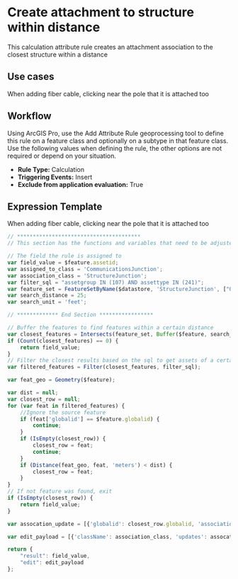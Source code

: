 # Create attachment to structure within distance

This calculation attribute rule creates an attachment association to the closest structure within a distance

## Use cases

When adding fiber cable, clicking near the pole that it is attached too

## Workflow

Using ArcGIS Pro, use the Add Attribute Rule geoprocessing tool to define this rule on a feature class and optionally on a subtype in that feature class.  Use the following values when defining the rule, the other options are not required or depend on your situation.
  
  - **Rule Type:** Calculation
  - **Triggering Events:** Insert
  - **Exclude from application evaluation:** True


## Expression Template

When adding fiber cable, clicking near the pole that it is attached too

```js
// ***************************************
// This section has the functions and variables that need to be adjusted based on your implementation

// The field the rule is assigned to
var field_value = $feature.assetid;
var assigned_to_class = 'CommunicationsJunction';
var association_class = 'StructureJunction';
var filter_sql = "assetgroup IN (107) AND assettype IN (241)";
var feature_set = FeatureSetByName($datastore, 'StructureJunction', ["OBJECTID", "GLOBALID"], true);
var search_distance = 25;
var search_unit = 'feet';

// ************* End Section *****************

// Buffer the features to find features within a certain distance
var closest_features = Intersects(feature_set, Buffer($feature, search_distance, search_unit));
if (Count(closest_features) == 0) {
    return field_value;
}
// Filter the closest results based on the sql to get assets of a certain type
var filtered_features = Filter(closest_features, filter_sql);

var feat_geo = Geometry($feature);

var dist = null;
var closest_row = null;
for (var feat in filtered_features) {
    //Ignore the source feature
    if (feat['globalid'] == $feature.globalid) {
        continue;
    }
    if (IsEmpty(closest_row)) {
        closest_row = feat;
        continue;
    }
    if (Distance(feat_geo, feat, 'meters') < dist) {
        closest_row = feat;
    }
}
// If not feature was found, exit
if (IsEmpty(closest_row)) {
    return field_value;
}

var assocation_update = [{'globalid': closest_row.globalid, 'associationType': 'structure'}];

var edit_payload = [{'className': association_class, 'updates': assocation_update}];

return {
    "result": field_value,
    "edit": edit_payload
};
```

